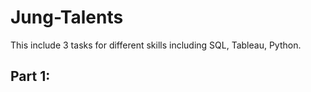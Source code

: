 # Jung-Talents
This include 3 tasks for different skills including SQL, Tableau, Python.
## Part 1:

